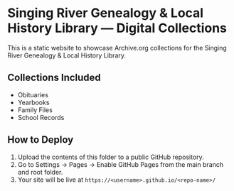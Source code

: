 # Singing River Genealogy & Local History Library — Digital Collections

This is a static website to showcase Archive.org collections for the Singing River Genealogy & Local History Library.

## Collections Included
- Obituaries
- Yearbooks
- Family Files
- School Records

## How to Deploy
1. Upload the contents of this folder to a public GitHub repository.
2. Go to Settings → Pages → Enable GitHub Pages from the main branch and root folder.
3. Your site will be live at `https://<username>.github.io/<repo-name>/`
